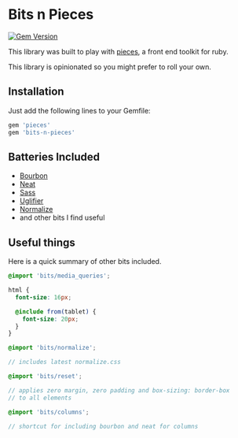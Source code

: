 # Bits n Pieces

[![Gem Version](https://badge.fury.io/rb/bits-n-pieces.svg)](http://badge.fury.io/rb/bits-n-pieces)

This library was built to play with [pieces][pieces], a front end toolkit for
ruby.

This library is opinionated so you might prefer to roll your own.

## Installation

Just add the following lines to your Gemfile:

``` ruby
gem 'pieces'
gem 'bits-n-pieces'
```

## Batteries Included

 - [Bourbon][bourbon]
 - [Neat][neat]
 - [Sass][sass]
 - [Uglifier][uglifier]
 - [Normalize][normalize]
 - and other bits I find useful

## Useful things

Here is a quick summary of other bits included.

``` scss
@import 'bits/media_queries';

html {
  font-size: 16px;

  @include from(tablet) {
    font-size: 20px;
  }
}
```

``` scss
@import 'bits/normalize';

// includes latest normalize.css
```

``` scss
@import 'bits/reset';

// applies zero margin, zero padding and box-sizing: border-box
// to all elements
```

``` scss
@import 'bits/columns';

// shortcut for including bourbon and neat for columns
```

[pieces]: https://github.com/drpheltright/pieces
[bourbon]: http://bourbon.io/
[neat]: http://neat.bourbon.io/
[sass]: http://sass-lang.com/
[uglifier]: https://github.com/lautis/uglifier
[normalize]: https://necolas.github.io/normalize.css/
